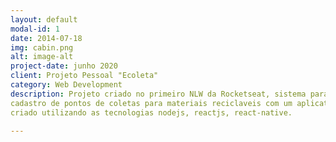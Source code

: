```yaml
---
layout: default
modal-id: 1
date: 2014-07-18
img: cabin.png
alt: image-alt
project-date: junho 2020
client: Projeto Pessoal "Ecoleta"
category: Web Development
description: Projeto criado no primeiro NLW da Rocketseat, sistema para 
cadastro de pontos de coletas para materiais reciclaveis com um aplicativo
criado utilizando as tecnologias nodejs, reactjs, react-native. 

---
```

